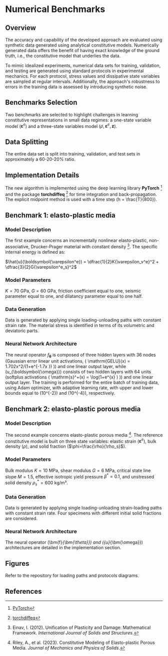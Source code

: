 # Numerical Benchmarks
## Overview
The accuracy and capability of the developed approach are evaluated using synthetic data generated using analytical constitutive models. Numerically generated data offers the benefit of having exact knowledge of the ground truth, i.e., the constitutive model that underlies the data.

To mimic idealized experiments, numerical data sets for training, validation, and testing are generated using standard protocols in experimental mechanics. For each protocol, stress values and dissipative state variables are sampled at regular intervals. Additionally, the approach's robustness to errors in the training data is assessed by introducing synthetic noise.

## Benchmarks Selection
Two benchmarks are selected to highlight challenges in learning constitutive representations in small data regimes: a one-state variable model ($\boldsymbol{\varepsilon}^e$\) and a three-state variables model ($\rho, \boldsymbol{\varepsilon}^e, \boldsymbol{z}$).

## Data Splitting
The entire data set is split into training, validation, and test sets in approximately a 60-20-20% ratio.

## Implementation Details
The new algorithm is implemented using the deep learning library **PyTorch** [^1] and the package **torchdiffeq** [^2] for time integration and back-propagation. The explicit midpoint method is used with a time step \(h = \frac{T}{800}\).


## Benchmark 1: elasto-plastic media
### Model Description
The first example concerns an incrementally nonlinear elasto-plastic, non-associative, Drucker-Prager material with constant density [^3]. The specific internal energy is defined as:

$\hat{u}(\boldsymbol{\varepsilon^e}) = \dfrac{1}{2}K{\varepsilon_v^e}^2 + \dfrac{3}{2}G{\varepsilon^e_s}^2$

### Model Parameters
$K=70$ GPa, $G=60$ GPa, friction coefficient equal to one, seismic parameter equal to one, and dilatancy parameter equal to one half.

### Data Generation
Data is generated by applying single loading-unloading paths with constant strain rate. The material stress is identified in terms of its volumetric and deviatoric parts.

### Neural Network Architecture
The neural operator $f_{\boldsymbol{\theta}}$ is composed of three hidden layers with 36 nodes (Gaussian error linear unit activations, \( \mathrm{GELU}(x) = 1.702x^2/(1+e^{-1.7x }) \)) and one linear output layer, while \(u_{\boldsymbol{\omega}}\) consists of two hidden layers with 64 units (softplus activations \( \mathrm{s}^+(x) = \log(1+e^{x} ) \)) and one linear output layer. The training is performed for the entire batch of training data, using Adam optimizer, with adaptive learning rate, with upper and lower bounds equal to \(10^{-2}\) and \(10^{-4}\), respectively.


## Benchmark 2: elasto-plastic porous media
### Model Description
The second example concerns elasto-plastic porous media [^4]. The reference constitutive model is built on three state variables: elastic strain ($\boldsymbol{\varepsilon}^e$), bulk density ($\rho$), and solid fraction ($\phi=\frac{\rho}{\rho_s}$).

### Model Parameters
Bulk modulus $K=10$ MPa, shear modulus $G=6$ MPa, critical state line slope $M=1.5$, effective isotropic yield pressure $\beta^*=0.1$, and unstressed solid density $\rho_s^*=600$ kg/m³.

### Data Generation
Data is generated by applying single loading-unloading strain-loading paths with constant strain rate. Four specimens with different initial solid fractions are considered.

### Neural Network Architecture
The neural operator \(\bm{f}_{\bm{\theta}}\) and \({u}_{\bm{\omega}}\) architectures are detailed in the implementation section.

## Figures
Refer to the repository for loading paths and protocols diagrams.

## References
[^1]: [PyTorch](https://pytorch.org/)  
[^2]: [torchdiffeq](https://github.com/rtqichen/torchdiffeq)  
[^3]: Einav, I. (2012). Unification of Plasticity and Damage: Mathematical Framework. *International Journal of Solids and Structures*.
[^4]: Riley, A., et al. (2023). Constitutive Modeling of Elasto-plastic Porous Media. *Journal of Mechanics and Physics of Solids*.
